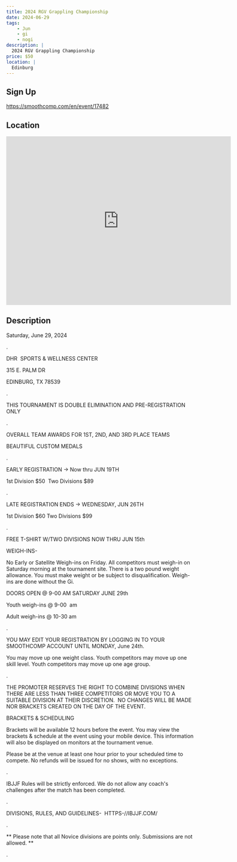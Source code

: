 ```yaml
---
title: 2024 RGV Grappling Championship
date: 2024-06-29
tags:
    - Jun
    - gi 
    - nogi 
description: |
  2024 RGV Grappling Championship
price: $50
location: |
  Edinburg
---
```

## Sign Up
https://smoothcomp.com/en/event/17482

## Location
<iframe src="https://www.google.com/maps/embed?pb=!1m18!1m12!1m3!1d12345.6789!2d-98.1619334!3d26.2851245!2m3!1f0!2f0!3f0!3m2!1i1024!2i768!4f13.1!3m3!1m2!1s0x0%3A0x0!2z26.2851245!5e0!3m2!1sen!2sus!4v1234567890" width="600" height="450" style="border:0;" allowfullscreen="" loading="lazy"></iframe>

## Description
Saturday, June 29, 2024


.


DHR  SPORTS & WELLNESS CENTER


315 E. PALM DR 


EDINBURG, TX 78539


.


THIS TOURNAMENT IS DOUBLE ELIMINATION AND PRE-REGISTRATION ONLY


.


OVERALL TEAM AWARDS FOR 1ST, 2ND, AND 3RD PLACE TEAMS


BEAUTIFUL CUSTOM MEDALS


.


EARLY REGISTRATION -> Now thru JUN 19TH


1st Division $50  Two Divisions $89


.


LATE REGISTRATION ENDS -> WEDNESDAY, JUN 26TH


1st Division $60 Two Divisions $99


.


FREE T-SHIRT W/TWO DIVISIONS NOW THRU JUN 15th


WEIGH-INS-


No Early or Satellite Weigh-ins on Friday. All competitors must weigh-in on Saturday morning at the tournament site. There is a two pound weight allowance. You must make weight or be subject to disqualification. Weigh-ins are done without the Gi.


DOORS OPEN @ 9-00 AM SATURDAY JUNE 29th


Youth weigh-ins @ 9-00  am


Adult weigh-ins @ 10-30 am


.


YOU MAY EDIT YOUR REGISTRATION BY LOGGING IN TO YOUR SMOOTHCOMP ACCOUNT UNTIL MONDAY, June 24th. 


You may move up one weight class. Youth competitors may move up one skill level. Youth competitors may move up one age group.


.


THE PROMOTER RESERVES THE RIGHT TO COMBINE DIVISIONS WHEN THERE ARE LESS THAN THREE COMPETITORS OR MOVE YOU TO A SUITABLE DIVISION AT THEIR DISCRETION.  NO CHANGES WILL BE MADE NOR BRACKETS CREATED ON THE DAY OF THE EVENT.


BRACKETS & SCHEDULING


Brackets will be available 12 hours before the event. You may view the brackets & schedule at the event using your mobile device. This information will also be displayed on monitors at the tournament venue.


Please be at the venue at least one hour prior to your scheduled time to compete. No refunds will be issued for no shows, with no exceptions.


.


IBJJF Rules will be strictly enforced. We do not allow any coach's challenges after the match has been completed. 


.


DIVISIONS, RULES, AND GUIDELINES-  HTTPS-//IBJJF.COM/


.


** Please note that all Novice divisions are points only. Submissions are not allowed. **


.